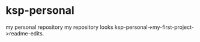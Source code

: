 # ksp-personal
my personal repository
my repository looks ksp-personal->my-first-project->readme-edits.
